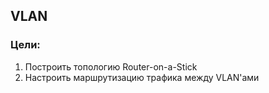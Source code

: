## VLAN

### Цели:
1) Построить топологию Router-on-a-Stick
2) Настроить маршрутизацию трафика между VLAN'ами